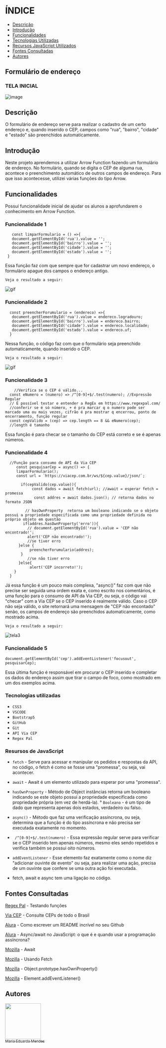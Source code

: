 
# ÍNDICE
 
* [Descrição](#descri%C3%A7%C3%A3o)  
* [Introdução](#introdu%C3%A7%C3%A3o)  
* [Funcionalidades](#funcionalidades)  
* [Tecnologias Utilizadas](#tecnologias-utilizadas)  
* [Recursos JavaScript Utilizados](#resursos-de-javascript)
* [Fontes Consultadas](#fontes-consultadas)  
* [Autores](#autores)  


## Formulário de endereço

### TELA INICIAL
![image](https://github.com/imdoarda/form-CadEndereco/assets/127868962/3148a2f5-e269-4831-ab38-0d56f81c7fd7)


## Descrição

O formulário de endereço serve para realizar o cadastro de um certo endereço e, quando inserido o CEP, campos como "rua", "bairro", "cidade" e "estado" são preenchidos automaticamente.

    
## Introdução

 Neste projeto aprendemos a utilizar Arrow Function fazendo um formulário de endereço.  No formulário, quando se digita o CEP de alguma rua, acontece o preenchimento automático de outros campos de endereço. Para que isso acontecesse, utilizei várias funções do tipo Arrow.

## Funcionalidades

Possuí funcionalidade inicial de ajudar os alunos a aprofundarem o conhecimento em Arrow Function.

### Funcionalidade 1

       const limparFormulario = () =>{
       document.getElementById('rua').value = '';
       document.getElementById('bairro').value = '';
       document.getElementById('cidade').value = '';
       document.getElementById('estado').value = '';
     }  

     
  Essa função faz com que sempre que for cadastrar um novo endereço, o formulário apague dos campos o endereço antigo.  

  ``Veja o resultado a seguir:``

  
  ![gif](https://github.com/imdoarda/form-CadEndereco/assets/127868962/c45aafca-b4dc-459d-8842-2bc466a0ddd3)

  
### Funcionalidade 2

      const preencherForumulario = (endereco) =>{
       document.getElementById('rua').value = endereco.logradouro;
       document.getElementById('bairro').value = endereco.bairro;
       document.getElementById('cidade').value = endereco.localidade;
       document.getElementById('estado').value = endereco.uf;
      }  

      

   Nessa função, o código faz com que o formulário seja preenchido automaticamente, quando inserido o CEP.  

   ``Veja o resultado a seguir:``

   
   
   ![gif](https://github.com/imdoarda/form-CadEndereco/assets/127868962/8d3f3110-2fb0-438e-86f6-48d7638c821b)  


   
### Funcionalidade 3


        //Verifica se o CEP é válido...
      const eNumero = (numero) => /^[0-9]+$/.test(numero); //Expressão Regular
      // É possível testar e entender a RegEx em https://www.regexpal.com/
      //conferir se é só número, + é pra marcar q o numero pode ser marcado uma ou mais vezes, cifrão é pra mostrar q encerrou, ponto de encerramento, função regular
      const cepValido = (cep) => cep.length == 8 && eNumero(cep);
      //length é tamanho


Essa função é para checar se o tamanho do CEP está correto e se é apenas números.

### Funcionalidade 4



      //Função para consumo de API da Via CEP
         const pesquisarCep = async() => {
         limparFormulario();
         const url = `https://viacep.com.br/ws/${cep.value}/json/`;
    
           if(cepValido(cep.value)){
                const dados = await fetch(url); //await = esperar fetch = promessa
                 const addres = await dados.json(); // retorna dados no formato JSON
        
             // hasOwnProperty  retorna um booleano indicando se o objeto possui a propriedade especificada como uma propriedade definida no próprio objeto em questão
            if(addres.hasOwnProperty('erro')){ 
              // document.getElementById('rua').value = 'CEP não encontrado!';
              alert('CEP não encontrado!');
              //se tiver erro
          }else {
               preencherForumulario(addres);
           }
              //se não tiver erro
          }else{
               alert('CEP incorreto!');
        } 
      }  

      
  Já essa função é um pouco mais complexa, "async()" faz com que não precise ser seguida uma ordem exata e, como escrito nos comentários, é uma função para o consumo de API da Via CEP, ou seja, o código vai "checar" com a Via CEP se o CEP inserido é realmente válido. Caso o CEP não seja válido, o site retornará uma mensagem de "CEP não encontado" senão, os campos de endereço são preenchidos automaticamente, como mostrado acima.  

  ``Veja o resultado a seguir:``

  ![tela3](https://github.com/imdoarda/form-CadEndereco/assets/127868962/11f5abe2-c767-46c1-839d-f16ec804c4af)  


### Funcionalidade 5


    document.getElementById('cep').addEventListener('focusout', pesquisarCep);


  Essa última função é responsável em procurar o CEP inserido e completar os dados do endereço assim que tirar o campo de foco, como mostrado em um dos exemplos acima.


### Tecnologias utilizadas


* ``CSS3``
* ``VSCODE``
*  ``Bootstrap5``
*  ``GitHub``
*  ``Git``
* ``API Via CEP``
* ``Regex Pal``


### Resursos de JavaScript


* ``fetch`` - Serve para acessar e manipular os pedidos e respostas da API, no código, o fetch é como se fosse uma "promessa", ou seja, vai acontecer.
* ``await`` - Await é um elemento utilizado para esperar por uma "promessa".
* ``hasOwnProperty`` - Método de Object instâncias retorna um booleano indicando se este objeto possui a propriedade especificada como propriedade própria (em vez de herdá-la).
° ``Booleano`` - é um tipo de dado que representa apenas dois estados, verdadeiro ou falso.
* ``async()`` - Método que faz uma verificação assíncrona, ou seja, determina que a função é do tipo assíncrona e não precisa ser executada exatamente no momento.
* `` /^[0-9]+$/.test(numero)`` - Essa expressão regular serve para verificar se o CEP inserido tem apenas números, mesmo eles sendo repetidos e verifica também se possui oito números.
* ``addEventListener`` - Esse elemento faz exatamente como o nome diz "adicionar ouvinte de evento" ou seja, para realizar uma ação, precisa de um ouvinte que confere se uma outra ação foi executada.

* fetch, await e async tem uma ligação no código.


## Fontes Consultadas

[Regex Pal](https://www.regexpal.com/) - Testando funções

[Via CEP]( https://viacep.com.br/) - Consulte CEPs de todo o Brasil

[Alura](https://www.alura.com.br/artigos/escrever-bom-readme) - Como escrever um README incrível no seu Github

[Alura](https://www.alura.com.br/artigos/async-await-no-javascript-o-que-e-e-quando-usar) - Async/await no JavaScript: o que é e quando usar a programação assíncrona?

[Mozilla](https://developer.mozilla.org/pt-BR/docs/Web/JavaScript/Reference/Operators/await) - Await

[Mozilla](https://developer.mozilla.org/pt-BR/docs/Web/API/Fetch_API/Using_Fetch) - Usando Fetch

[Mozilla](https://developer.mozilla.org/en-US/docs/Web/JavaScript/Reference/Global_Objects/Object/hasOwnProperty) - Object.prototype.hasOwnProperty()

[Mozilla](https://developer.mozilla.org/pt-BR/docs/Web/API/EventTarget/addEventListener) - Element.addEventListener()

## Autores

[<img loading="lazy" src="https://avatars.githubusercontent.com/u/127868962?v=4" width=115><br><sub>Maria Eduarda Mendes</sub>](https://github.com/imdoarda)

